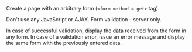 Create a page with an arbitrary form (`<form method = get>` tag).

Don't use any JavaScript or AJAX.
Form validation - server only.

In case of successful validation, display the data received from the form in any form.
In case of a validation error, issue an error message and display the same form with the previously entered data.


